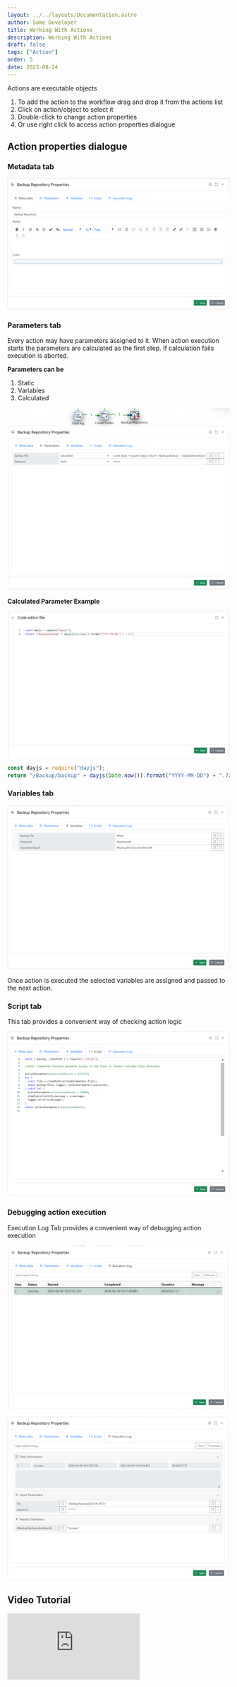 ```yaml
---
layout: ../../layouts/Documentation.astro
author: Some Developer
title: Working With Actions
description: Working With Actions
draft: false
tags: ["Action"]
order: 5
date: 2023-08-24
---
```


Actions are executable objects

1. To add the action to the workflow drag and drop it from the actions list
1. Click on action/object to select it
1. Double-click to change action properties
1. Or use right click to access action properties dialogue

## Action properties dialogue

### Metadata tab

![Action Metadata](../../assets/action-metadata.png)

### Parameters tab

Every action may have parameters assigned to it. When action execution starts the parameters are calculated as the first step. If calculation fails execution is aborted.

**Parameters can be**

1. Static
1. Variables
1. Calculated

![Action Parameters](../../assets/action-parameters.png)

**Calculated Parameter Example**

![Action Parameters](../../assets/action-calcualted-parameter.png)

```javascript
const dayjs = require("dayjs");
return "/Backup/backup" + dayjs(Date.now()).format("YYYY-MM-DD") + ".7z";
```

### Variables tab

![Action Variables](../../assets/action-variables.png)

Once action is executed the selected variables are assigned and passed to the next action.

### Script tab

This tab provides a convenient way of checking action logic

![Action Script](../../assets/action-script.png)

### Debugging action execution

Execution Log Tab provides a convenient way of debugging action execution

![Action Script](../../assets/action-execution-log-summary.png)

![Action Script](../../assets/action-execution-log-details.png)

## Video Tutorial

<div class="aspect-w-16 aspect-h-9">
  <iframe src="https://www.youtube.com/embed/i4ih5OPMaTQ" frameborder="0" allow="accelerometer; autoplay; clipboard-write; encrypted-media; gyroscope; picture-in-picture" allowfullscreen></iframe>
</div>
